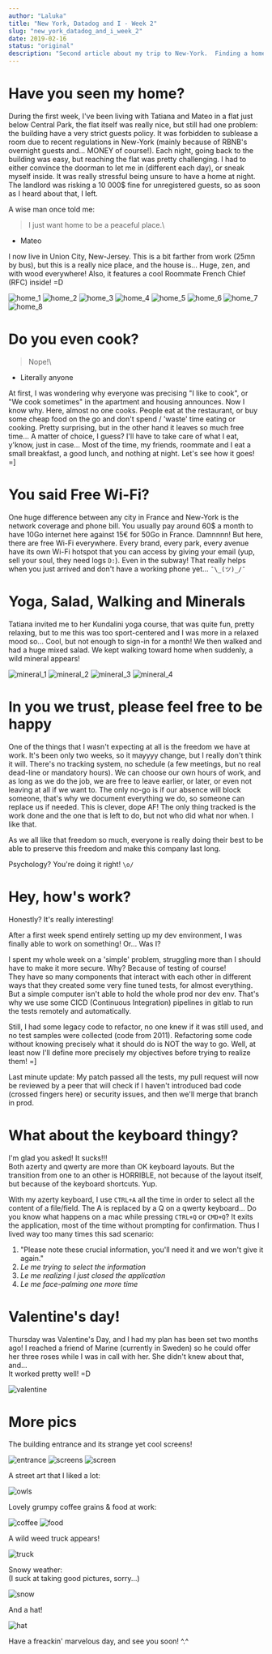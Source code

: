 ```yaml
---
author: "Laluka"
title: "New York, Datadog and I - Week 2"
slug: "new_york_datadog_and_i_week_2"
date: 2019-02-16
status: "original"
description: "Second article about my trip to New-York.  Finding a home, no one cooks, free Wi-Fi, work, keyboard, Valentine's day... And pics!"
---
```



# Have you seen my home?

During the first week, I've been living with Tatiana and Mateo in a flat just below Central Park, the flat itself was really nice, but still had one problem: the building have a very strict guests policy. It was forbidden to sublease a room due to recent regulations in New-York (mainly because of RBNB's overnight guests and... MONEY of course!). Each night, going back to the building was easy, but reaching the flat was pretty challenging. I had to either convince the doorman to let me in (different each day), or sneak myself inside. It was  really stressful being unsure to have a home at night. The landlord was risking a 10 000$ fine for unregistered guests, so as soon as I heard about that, I left.

A wise man once told me:

> I just want home to be a peaceful place.\
- Mateo


I now live in Union City, New-Jersey. This is a bit farther from work (25mn by bus), but this is a really nice place, and the house is... Huge, zen, and with wood everywhere! Also, it features a cool Roommate French Chief (RFC) inside! =D

<img class="img_big" src="/travels/new_york_02/home_1.jpg" alt="home_1">
<img class="img_big" src="/travels/new_york_02/home_2.jpg" alt="home_2">
<img class="img_big" src="/travels/new_york_02/home_3.jpg" alt="home_3">
<img class="img_big" src="/travels/new_york_02/home_4.jpg" alt="home_4">
<img class="img_big" src="/travels/new_york_02/home_5.jpg" alt="home_5">
<img class="img_big" src="/travels/new_york_02/home_6.jpg" alt="home_6">
<img class="img_big" src="/travels/new_york_02/home_7.jpg" alt="home_7">
<img class="img_big" src="/travels/new_york_02/home_8.jpg" alt="home_8">


# Do you even cook?

> Nope!\
- Literally anyone

At first, I was wondering why everyone was precising "I like to cook", or "We cook sometimes" in the apartment and housing announces. Now I know why. Here, almost no one cooks. People eat at the restaurant, or buy some cheap food on the go and don't spend / 'waste' time eating or cooking. Pretty surprising, but in the other hand it leaves so much free time... A matter of choice, I guess? I'll have to take care of what I eat, y'know, just in case... Most of the time, my friends, roommate and I eat a small breakfast, a good lunch, and nothing at night. Let's see how it goes! =]


# You said Free Wi-Fi?

One huge difference between any city in France and New-York is the network coverage and phone bill. You usually pay around 60$ a month to have 10Go internet here against 15€ for 50Go in France. Damnnnn! But here, there are free Wi-Fi everywhere. Every brand, every park, every avenue have its own Wi-Fi hotspot that you can access by giving your email (yup, sell your soul, they need logs `D:`). Even in the subway! That really helps when you just arrived and don't have a working phone yet... `¯\_(ツ)_/¯`


# Yoga, Salad, Walking and Minerals

Tatiana invited me to her Kundalini yoga course, that was quite fun, pretty relaxing, but to me this was too sport-centered and I was more in a relaxed mood so... Cool, but not enough to sign-in for a month! We then walked and had a huge mixed salad. We kept walking toward home when suddenly, a wild mineral appears!

<img class="img_big" src="/travels/new_york_02/mineral_1.jpg" alt="mineral_1">
<img class="img_big" src="/travels/new_york_02/mineral_2.jpg" alt="mineral_2">
<img class="img_big" src="/travels/new_york_02/mineral_3.jpg" alt="mineral_3">
<img class="img_big" src="/travels/new_york_02/mineral_4.jpg" alt="mineral_4">


# In you we trust, please feel free to be happy

One of the things that I wasn't expecting at all is the freedom we have at work. It's been only two weeks, so it mayyyy change, but I really don't think it will. There's no tracking system, no schedule (a few meetings, but no real dead-line or mandatory hours). We can choose our own hours of work, and as long as we do the job, we are free to leave earlier, or later, or even not leaving at all if we want to. The only no-go is if our absence will block someone, that's why we document everything we do, so someone can replace us if needed. This is clever, dope AF! The only thing tracked is the work done and the one that is left to do, but not who did what nor when. I like that.

As we all like that freedom so much, everyone is really doing their best to be able to preserve this freedom and make this company last long.

Psychology? You're doing it right! `\o/`


# Hey, how's work?

Honestly? It's really interesting!

After a first week spend entirely setting up my dev environment, I was finally able to work on something! Or... Was I?

I spent my whole week on a 'simple' problem, struggling more than I should have to make it more secure. Why? Because of testing of course!\
They have so many components that interact with each other in different ways that they created some very fine tuned tests, for almost everything. But a simple computer isn't able to hold the whole prod nor dev env. That's why we use some CICD (Continuous Integration) pipelines in gitlab to run the tests remotely and automatically.

Still, I had some legacy code to refactor, no one knew if it was still used, and no test samples were collected (code from 2011). Refactoring some code without knowing precisely what it should do is NOT the way to go. Well, at least now I'll define more precisely my objectives before trying to realize them! =]

Last minute update: My patch passed all the tests, my pull request will now be reviewed by a peer that will check if I haven't introduced bad code (crossed fingers here) or security issues, and then we'll merge that branch in prod.


# What about the keyboard thingy?

I'm glad you asked! It sucks!!!\
Both azerty and qwerty are more than OK keyboard layouts. But the transition from one to an other is HORRIBLE, not because of the layout itself, but because of the keyboard shortcuts. Yup.

With my azerty keyboard, I use `CTRL+A` all the time in order to select all the content of a file/field. The A is replaced by a Q on a qwerty keyboard... Do you know what happens on a mac while pressing `CTRL+Q` or `CMD+Q`? It exits the application, most of the time without prompting for confirmation. Thus I lived way too many times this sad scenario:

1. "Please note these crucial information, you'll need it and we won't give it again."
2. *Le me trying to select the information*
3. *Le me realizing I just closed the application*
4. *Le me face-palming one more time*


# Valentine's day!

Thursday was Valentine's Day, and I had my plan has been set two months ago! I reached a friend of Marine (currently in Sweden) so he could offer her three roses while I was in call with her. She didn't knew about that, and... \
It worked pretty well! =D

<img class="img_big" src="/travels/new_york_02/valentine.jpg" alt="valentine">


# More pics

The building entrance and its strange yet cool screens!

<img class="img_big" src="/travels/new_york_02/entrance.jpg" alt="entrance">
<img class="img_big" src="/travels/new_york_02/screens.jpg" alt="screens">
<img class="img_big" src="/travels/new_york_02/screen.jpg" alt="screen">


A street art that I liked a lot:

<img class="img_big" src="/travels/new_york_02/owls.jpg" alt="owls">


Lovely grumpy coffee grains & food at work:

<img class="img_big" src="/travels/new_york_02/coffee.jpg" alt="coffee">
<img class="img_big" src="/travels/new_york_02/food.jpg" alt="food">


A wild weed truck appears!

<img class="img_big" src="/travels/new_york_02/truck.jpg" alt="truck">


Snowy weather:\
(I suck at taking good pictures, sorry...)

<img class="img_big" src="/travels/new_york_02/snow.jpg" alt="snow">


And a hat!

<img class="img_big" src="/travels/new_york_02/hat.jpg" alt="hat">

Have a freackin' marvelous day, and see you soon! ^.^
